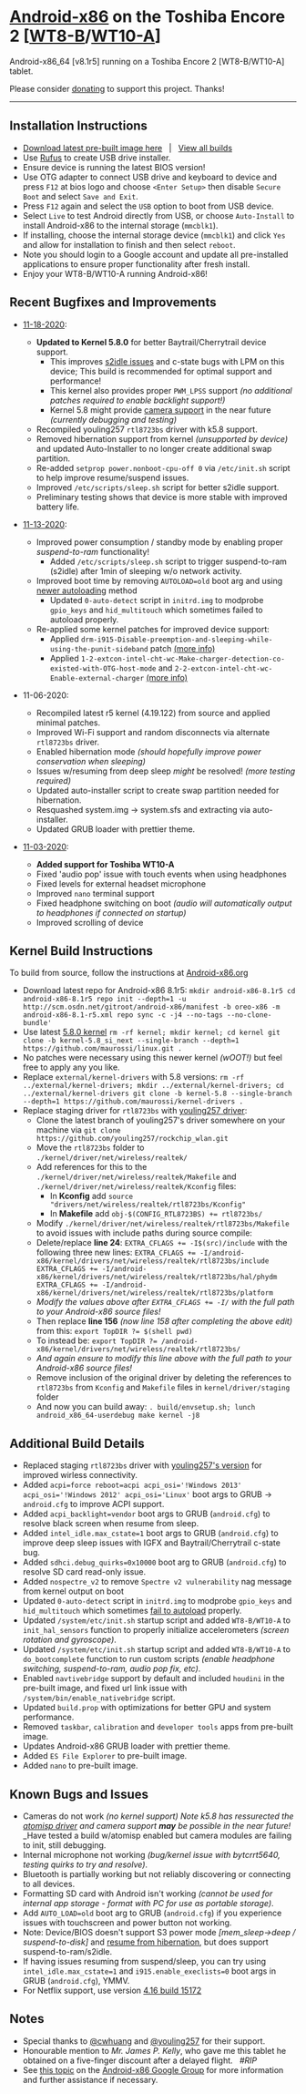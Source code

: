 # [Android-x86](https://www.android-x86.org) on the Toshiba Encore 2 [[WT8-B](https://www.toshiba.ca/productdetailpage.aspx?id=2147499291)/[WT10-A](https://support.dynabook.com/support/staticContentDetail?contentId=4012954)]

Android-x86_64 [v8.1r5] running on a Toshiba Encore 2 [WT8-B/WT10-A] tablet.

Please consider [donating](https://paypal.me/djouija) to support this project. Thanks!

----------------------------------------------------------------------------------

## Installation Instructions

* [Download latest pre-built image here](https://androidfilehost.com/?fid=10763459528675586329) &nbsp; | &nbsp; [View all builds](https://www.androidfilehost.com/?w=files&flid=319636)
* Use [Rufus](https://rufus.ie/) to create USB drive installer.
* Ensure device is running the latest BIOS version!
* Use OTG adapter to connect USB drive and keyboard to device and press `F12` at bios logo and choose `<Enter Setup>` then disable `Secure Boot` and select `Save and Exit`.
* Press `F12` again and select the `USB` option to boot from USB device.
* Select `Live` to test Android directly from USB, or choose `Auto-Install` to install Android-x86 to the internal storage (`mmcblk1`).
* If installing, choose the internal storage device (`mmcblk1`) and click `Yes` and allow for installation to finish and then select `reboot`.
* Note you should login to a Google account and update all pre-installed applications to ensure proper functionality after fresh install.
* Enjoy your WT8-B/WT10-A running Android-x86!

## Recent Bugfixes and Improvements

* [11-18-2020](https://androidfilehost.com/?fid=10763459528675586329):
	* **Updated to Kernel 5.8.0** for better Baytrail/Cherrytrail device support.
		* This improves [s2idle issues](https://lkml.org/lkml/2020/3/29/372) and c-state bugs with LPM on this device; This build is recommended for optimal support and performance!
		* This kernel also provides proper `PWM_LPSS` support _(no additional patches required to enable backlight support!)_
		* Kernel 5.8 might provide [camera support](https://www.phoronix.com/scan.php?page=news_item&px=Linux-5.8-Media-Updates) in the near future *(currently debugging and testing)*
	* Recompiled youling257 `rtl8723bs` driver with k5.8 support.
	* Removed hibernation support from kernel *(unsupported by device)* and updated Auto-Installer to no longer create additional swap partition.
	* Re-added `setprop power.nonboot-cpu-off 0` via `/etc/init.sh` script to help improve resume/suspend issues.
	* Improved `/etc/scripts/sleep.sh` script for better s2idle support.
	* Preliminary testing shows that device is more stable with improved battery life.

* [11-13-2020](https://androidfilehost.com/?fid=10763459528675583620):
	* Improved power consumption / standby mode by enabling proper *suspend-to-ram* functionality!
		* Added `/etc/scripts/sleep.sh` script to trigger suspend-to-ram (s2idle) after 1min of sleeping w/o network activity.
	* Improved boot time by removing `AUTOLOAD=old` boot arg and using [newer autoloading](https://groups.google.com/g/android-x86/c/5WG0tfojGhU) method
		* Updated `0-auto-detect` script in `initrd.img` to modprobe `gpio_keys` and `hid_multitouch` which sometimes failed to autoload properly.
	* Re-applied some kernel patches for improved device support:
		* Applied `drm-i915-Disable-preemption-and-sleeping-while-using-the-punit-sideband` patch [(more info)](https://www.phoronix.com/forums/forum/software/mobile-linux/1096936-intel-baytrail-cherrytrail-systems-can-now-correctly-hibernate-again-under-linux#post1096999)
		* Applied `1-2-extcon-intel-cht-wc-Make-charger-detection-co-existed-with-OTG-host-mode` and `2-2-extcon-intel-cht-wc-Enable-external-charger` [(more info)](https://lore.kernel.org/patchwork/cover/1040426/)

* 11-06-2020:
	* Recompiled latest r5 kernel (4.19.122) from source and applied minimal patches.
	* Improved Wi-Fi support and random disconnects via alternate `rtl8723bs` driver.
	* Enabled hibernation mode _(should hopefully improve power conservation when sleeping)_
	* Issues w/resuming from deep sleep _might_ be resolved! _(more testing required)_
	* Updated auto-installer script to create swap partition needed for hibernation.
	* Resquashed system.img -> system.sfs and extracting via auto-installer.
	* Updated GRUB loader with prettier theme.

* [11-03-2020](https://androidfilehost.com/?fid=10763459528675579498): 
	* **Added support for Toshiba WT10-A**
	* Fixed 'audio pop' issue with touch events when using headphones
	* Fixed levels for external headset microphone
	* Improved `nano` terminal support
	* Fixed headphone switching on boot _(audio will automatically output to headphones if connected on startup)_ 
	* Improved scrolling of device


## Kernel Build Instructions

To build from source, follow the instructions at [Android-x86.org](https://www.android-x86.org/source.html)

* Download latest repo for Android-x86 8.1r5:
	`mkdir android-x86-8.1r5
	cd android-x86-8.1r5
	repo init --depth=1 -u http://scm.osdn.net/gitroot/android-x86/manifest -b oreo-x86 -m android-x86-8.1-r5.xml
	repo sync -c -j4 --no-tags --no-clone-bundle'`
* Use latest [5.8.0 kernel](https://github.com/maurossi/linux)
	`rm -rf kernel; mkdir kernel; cd kernel
	git clone -b kernel-5.8_si_next --single-branch --depth=1 https://github.com/maurossi/linux.git .`
* No patches were necessary using this newer kernel *(wOOT!)* but feel free to apply any you like.
* Replace `external/kernel-drivers` with 5.8 versions:
	`rm -rf ../external/kernel-drivers; mkdir ../external/kernel-drivers; cd ../external/kernel-drivers
	git clone -b kernel-5.8 --single-branch --depth=1 https://github.com/maurossi/kernel-drivers .`
* Replace staging driver for `rtl8723bs` with [youling257 driver](https://github.com/youling257/rockchip_wlan):
	* Clone the latest branch of youling257's driver somewhere on your machine via `git clone https://github.com/youling257/rockchip_wlan.git`
	* Move the `rtl8723bs` folder to `./kernel/driver/net/wireless/realtek/`
	* Add references for this to the `./kernel/driver/net/wireless/realtek/Makefile` and `./kernel/driver/net/wireless/realtek/Kconfig` files:
		* In **Kconfig** add `source "drivers/net/wireless/realtek/rtl8723bs/Kconfig"`
		* In **Makefile** add `obj-$(CONFIG_RTL8723BS) += rtl8723bs/`
	* Modify `./kernel/driver/net/wireless/realtek/rtl8723bs/Makefile` to avoid issues with include paths during source compile:
	* Delete/replace **line 24**:  `EXTRA_CFLAGS += -I$(src)/include`  with the following three new lines:
	    `EXTRA_CFLAGS += -I/android-x86/kernel/drivers/net/wireless/realtek/rtl8723bs/include
	    EXTRA_CFLAGS += -I/android-x86/kernel/drivers/net/wireless/realtek/rtl8723bs/hal/phydm
	    EXTRA_CFLAGS += -I/android-x86/kernel/drivers/net/wireless/realtek/rtl8723bs/platform`
	* *Modify the values above after `EXTRA_CFLAGS += -I/` with the full path to your Android-x86 source files!*
	* Then replace **line 156** *(now line 158 after completing the above edit)* from this: 
	    `export TopDIR ?= $(shell pwd)`
	* To instead be:
	    `export TopDIR ?= /android-x86/kernel/drivers/net/wireless/realtek/rtl8723bs/`
	* *And again ensure to modify this line above with the full path to your Android-x86 source files!*
	* Remove inclusion of the original driver by deleting the references to `rtl8723bs` from `Kconfig` and `Makefile` files in `kernel/driver/staging` folder
	* And now you can build away:
		`. build/envsetup.sh; lunch android_x86_64-userdebug
		make kernel -j8`

## Additional Build Details

* Replaced staging `rtl8723bs` driver with [youling257's version](https://github.com/youling257/rockchip_wlan) for improved wirless connectivity.
* Added `acpi=force reboot=acpi acpi_osi='!Windows 2013' acpi_osi='!Windows 2012' acpi_osi='Linux'` boot args to GRUB -> `android.cfg` to improve ACPI support.
* Added `acpi_backlight=vendor` boot args to GRUB (`android.cfg`) to resolve black screen when resume from sleep.
* Added `intel_idle.max_cstate=1` boot args to GRUB (`android.cfg`) to improve deep sleep issues with IGFX and Baytrail/Cherrytrail c-state bug.
* Added `sdhci.debug_quirks=0x10000` boot arg to GRUB (`android.cfg`) to resolve SD card read-only issue.
* Added `nospectre_v2` to remove `Spectre v2 vulnerability` nag message from kernel output on boot
* Updated `0-auto-detect` script in `initrd.img` to modprobe `gpio_keys` and `hid_multitouch` which sometimes [fail to autoload](https://groups.google.com/g/android-x86/c/5WG0tfojGhU) properly.
* Updated `/system/etc/init.sh` startup script and added `WT8-B/WT10-A` to `init_hal_sensors` function to properly initialize accelerometers _(screen rotation and gyroscope)_.
* Updated `/system/etc/init.sh` startup script and added `WT8-B/WT10-A` to `do_bootcomplete` function to run custom scripts _(enable headphone switching, suspend-to-ram, audio pop fix, etc)_.
* Enabled `navtivebridge` support by default and included `houdini` in the pre-built image, and fixed url link issue with `/system/bin/enable_nativebridge` script.
* Updated `build.prop` with optimizations for better GPU and system performance.
* Removed `taskbar`, `calibration` and `developer tools` apps from pre-built image.
* Updates Android-x86 GRUB loader with prettier theme.
* Added `ES File Explorer` to pre-built image.
* Added `nano` to pre-built image.


## Known Bugs and Issues

* Cameras do not work _(no kernel support)_
	_Note k5.8 has ressurected the [atomisp driver](https://www.phoronix.com/scan.php?page=news_item&px=Linux-5.8-Media-Updates) and camera support **may** be possible in the near future!_
	_Have tested a build w/atomisp enabled but camera modules are failing to init, still debugging.
* Internal microphone not working _(bug/kernel issue with bytcrrt5640, testing quirks to try and resolve)_.
* Bluetooth is partially working but not reliably discovering or connecting to all devices.
* Formatting SD card with Android isn't working _(cannot be used for internal app storage - format with PC for use as portable storage)_.
* Add `AUTO_LOAD=old` boot arg to GRUB (`android.cfg`) if you experience issues with touchscreen and power button not working.
* Note: Device/BIOS doesn't support S3 power mode *[mem_sleep->deep / suspend-to-disk]* and [resume from hibernation](https://www.kernel.org/doc/Documentation/power/interface.txt), but does support suspend-to-ram/s2idle.
* If having issues resuming from suspend/sleep, you can try using `intel_idle.max_cstate=1` and `i915.enable_execlists=0` boot args in GRUB (`android.cfg`), YMMV.	
* For Netflix support, use version [4.16 build 15172](https://netflixhelp.s3.amazonaws.com/netflix-4.16-15172-release.apk)


## Notes

* Special thanks to [@cwhuang](https://github.com/cwhuang) and [@youling257](https://github.com/youling257) for their support.
* Honourable mention to *Mr. James P. Kelly*, who gave me this tablet he obtained on a five-finger discount after a delayed flight. &nbsp; _#RIP_
* See [this topic](https://groups.google.com/forum/#!topic/android-x86/qyCvK176UXA) on the [Android-x86 Google Group](https://groups.google.com/forum/#!forum/android-x86) for more information and further assistance if necessary.
